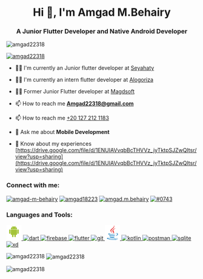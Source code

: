 <h1 align="center">Hi 👋, I'm Amgad M.Behairy</h1>
<h3 align="center">A Junior Flutter Developer and Native Android Developer</h3>

<p align="left"> <img src="https://komarev.com/ghpvc/?username=amgad22318&label=Profile%20views&color=0e75b6&style=flat" alt="amgad22318" /> </p>

<p align="left"> <a href="https://github.com/ryo-ma/github-profile-trophy"><img src="https://github-profile-trophy.vercel.app/?username=amgad22318" alt="amgad22318" /></a> </p>

- 🧑‍💻 I'm currently an Junior flutter developer at [Seyahaty](http://seyahaty.sa/)

- 🧑‍💻 I'm currently an intern flutter developer at [Alogoriza](https://algoriza.com/?fbclid=IwAR302Xc8eA1Lau9d6curZo71jjD6i6mLOg3nXYV_aF9ergRiAnXjMEja-JQ)

- 🧑‍💻 Former Junior Flutter developer at [Magdsoft](https://www.magdsoft.com/)

- 📫 How to reach me **Amgad22318@gmail.com**

- 📫 How to reach me [+20 127 212 1183](https://wa.me/message/MYEPMEKVFYE6F1)

- 💬 Ask me about **Mobile Development**

- 📄 Know about my experiences [https://drive.google.com/file/d/1ENUIAVvqbBcTHVVz_jyTktpSJZwQItsr/view?usp=sharing](https://drive.google.com/file/d/1ENUIAVvqbBcTHVVz_jyTktpSJZwQItsr/view?usp=sharing)


<h3 align="left">Connect with me:</h3>
<p align="left">
<a href="https://linkedin.com/in/amgad-m-behairy" target="blank"><img align="center" src="https://raw.githubusercontent.com/rahuldkjain/github-profile-readme-generator/master/src/images/icons/Social/linked-in-alt.svg" alt="amgad-m-behairy" height="30" width="40" /></a>
<a href="https://fb.com/amgad18223" target="blank"><img align="center" src="https://raw.githubusercontent.com/rahuldkjain/github-profile-readme-generator/master/src/images/icons/Social/facebook.svg" alt="amgad18223" height="30" width="40" /></a>
<a href="https://instagram.com/amgad.m.behairy" target="blank"><img align="center" src="https://raw.githubusercontent.com/rahuldkjain/github-profile-readme-generator/master/src/images/icons/Social/instagram.svg" alt="amgad.m.behairy" height="30" width="40" /></a>
<a href="https://discord.gg/#0743" target="blank"><img align="center" src="https://raw.githubusercontent.com/rahuldkjain/github-profile-readme-generator/master/src/images/icons/Social/discord.svg" alt="#0743" height="30" width="40" /></a>
</p>

<h3 align="left">Languages and Tools:</h3>
<p align="left"> <a href="https://developer.android.com" target="_blank" rel="noreferrer"> <img src="https://raw.githubusercontent.com/devicons/devicon/master/icons/android/android-original-wordmark.svg" alt="android" width="40" height="40"/> </a> <a href="https://dart.dev" target="_blank" rel="noreferrer"> <img src="https://www.vectorlogo.zone/logos/dartlang/dartlang-icon.svg" alt="dart" width="40" height="40"/> </a> <a href="https://firebase.google.com/" target="_blank" rel="noreferrer"> <img src="https://www.vectorlogo.zone/logos/firebase/firebase-icon.svg" alt="firebase" width="40" height="40"/> </a> <a href="https://flutter.dev" target="_blank" rel="noreferrer"> <img src="https://www.vectorlogo.zone/logos/flutterio/flutterio-icon.svg" alt="flutter" width="40" height="40"/> </a> <a href="https://git-scm.com/" target="_blank" rel="noreferrer"> <img src="https://www.vectorlogo.zone/logos/git-scm/git-scm-icon.svg" alt="git" width="40" height="40"/> </a> <a href="https://www.java.com" target="_blank" rel="noreferrer"> <img src="https://raw.githubusercontent.com/devicons/devicon/master/icons/java/java-original.svg" alt="java" width="40" height="40"/> </a> <a href="https://kotlinlang.org" target="_blank" rel="noreferrer"> <img src="https://www.vectorlogo.zone/logos/kotlinlang/kotlinlang-icon.svg" alt="kotlin" width="40" height="40"/> </a> <a href="https://postman.com" target="_blank" rel="noreferrer"> <img src="https://www.vectorlogo.zone/logos/getpostman/getpostman-icon.svg" alt="postman" width="40" height="40"/> </a> <a href="https://www.sqlite.org/" target="_blank" rel="noreferrer"> <img src="https://www.vectorlogo.zone/logos/sqlite/sqlite-icon.svg" alt="sqlite" width="40" height="40"/> </a> <a href="https://www.adobe.com/products/xd.html" target="_blank" rel="noreferrer"> <img src="https://cdn.worldvectorlogo.com/logos/adobe-xd.svg" alt="xd" width="40" height="40"/> </a> </p>

<p><img align="left" src="https://github-readme-stats.vercel.app/api/top-langs?username=amgad22318&show_icons=true&locale=en&layout=compact" alt="amgad22318" /></p>

<p>&nbsp;<img align="center" src="https://github-readme-stats.vercel.app/api?username=amgad22318&show_icons=true&locale=en" alt="amgad22318" /></p>

<p><img align="center" src="https://github-readme-streak-stats.herokuapp.com/?user=amgad22318&" alt="amgad22318" /></p>

